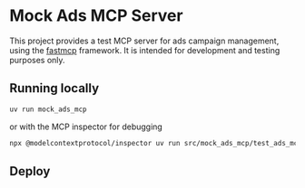 # Mock Ads MCP Server

This project provides a test MCP server for ads campaign management, using the [fastmcp](https://github.com/jlowin/fastmcp) framework. It is intended for development and testing purposes only.

## Running locally

```bash
uv run mock_ads_mcp
```

or with the MCP inspector for debugging

```bash
npx @modelcontextprotocol/inspector uv run src/mock_ads_mcp/test_ads_mcp_server.py
```

## Deploy